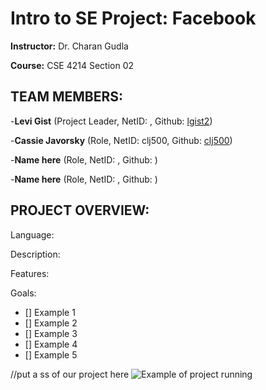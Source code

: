 # Intro to SE Project: Facebook

**Instructor:** Dr. Charan Gudla

**Course:** CSE 4214 Section 02



## TEAM MEMBERS:

-**Levi Gist** (Project Leader, NetID: , Github: [lgist2](https://github.com/lgist2))

-**Cassie Javorsky** (Role, NetID: clj500, Github: [clj500](https://github.com/clj500))

-**Name here** (Role, NetID: , Github: )

-**Name here** (Role, NetID: , Github: )



## PROJECT OVERVIEW:

Language: 

Description:

Features:

Goals:
- [] Example 1
- [] Example 2
- [] Example 3
- [] Example 4
- [] Example 5

//put a ss of our project here
![Example of project running](https://user-images.githubusercontent.com/103222834/187319465-fc22f81f-8da2-46af-907a-12708ba15f33.png)
